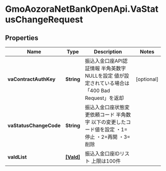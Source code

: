 # GmoAozoraNetBankOpenApi.VaStatusChangeRequest

## Properties
Name | Type | Description | Notes
------------ | ------------- | ------------- | -------------
**vaContractAuthKey** | **String** | 振込入金口座API認証情報 半角英数字 NULLを設定 値が設定されている場合は「400 Bad Request」を返却  | [optional] 
**vaStatusChangeCode** | **String** | 振込入金口座状態変更依頼コード 半角数字 以下の変更したコード値を設定 ・1&#x3D;停止 ・2&#x3D;再開 ・3&#x3D;削除  | 
**vaIdList** | [**[VaId]**](VaId.md) | 振込入金口座IDリスト 上限は100件  | 


